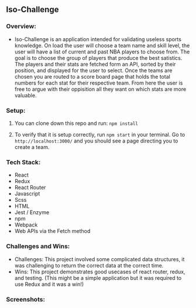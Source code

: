 ## Iso-Challenge

### Overview:

- Iso-Challenge is an application intended for validating useless sports knowledge. On load the user will choose a team name and skill level, the user will have a list of current and past NBA players to choose from. The goal is to choose the group of players that produce the best satistics. The players and their stats are fetched form an API, sorted by their position, and displayed for the user to select. Once the teams are chosen you are routed to a score board page that holds the total numbers for each stat for their respective team. From here the user is free to argue with their oppisition all they want on which stats are more valuable.

### Setup:

1) You can clone down this repo and run: `npm install`

2) To verify that it is setup correctly, run `npm start` in your terminal. Go to `http://localhost:3000/` and you should see a page directing you to create a team.

### Tech Stack:

- React
- Redux
- React Router
- Javascript
- Scss
- HTML
- Jest / Enzyme
- npm
- Webpack
- Web APIs via the Fetch method

### Challenges and Wins:

- Challenges: This project involved some complicated data structures, it was challenging to return the correct data at the correct time.  
- Wins: This project demonstrates good usecases of react router, redux, and testing. (This might be a simple application but it was required to use Redux and it was a win!) 

### Screenshots:







  
  
